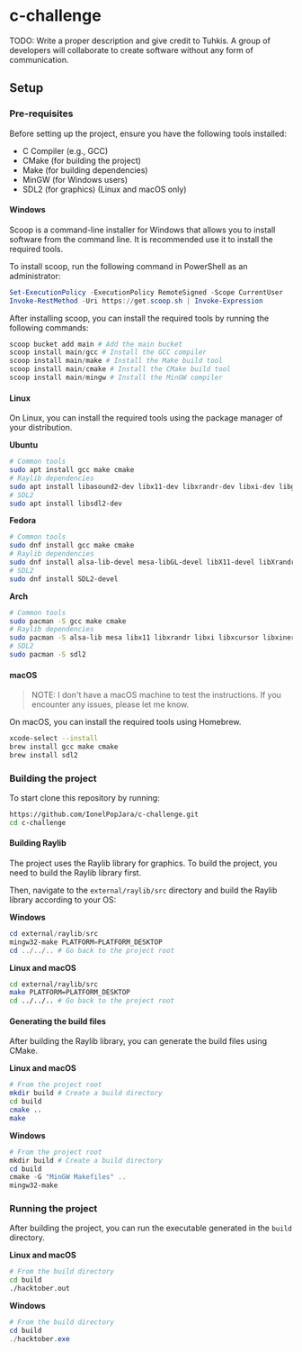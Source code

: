 # c-challenge

TODO: Write a proper description and give credit to Tuhkis.
A group of developers will collaborate to create software without any form of communication.

## Setup

### Pre-requisites

Before setting up the project, ensure you have the following tools installed:
- C Compiler (e.g., GCC)
- CMake (for building the project)
- Make (for building dependencies)
- MinGW (for Windows users)
- SDL2 (for graphics) (Linux and macOS only)
  
#### Windows

Scoop is a command-line installer for Windows that allows you to install software from the command line. It is recommended use it to install the required tools.

To install scoop, run the following command in PowerShell as an administrator:

```powershell
Set-ExecutionPolicy -ExecutionPolicy RemoteSigned -Scope CurrentUser
Invoke-RestMethod -Uri https://get.scoop.sh | Invoke-Expression
```

After installing scoop, you can install the required tools by running the following commands:

```powershell
scoop bucket add main # Add the main bucket
scoop install main/gcc # Install the GCC compiler
scoop install main/make # Install the Make build tool
scoop install main/cmake # Install the CMake build tool
scoop install main/mingw # Install the MinGW compiler
```

#### Linux

On Linux, you can install the required tools using the package manager of your distribution.

**Ubuntu**
```bash
# Common tools
sudo apt install gcc make cmake
# Raylib dependencies
sudo apt install libasound2-dev libx11-dev libxrandr-dev libxi-dev libgl1-mesa-dev libglu1-mesa-dev libxcursor-dev libxinerama-dev libwayland-dev libxkbcommon-dev
# SDL2
sudo apt install libsdl2-dev
```

**Fedora**
```bash
# Common tools
sudo dnf install gcc make cmake
# Raylib dependencies
sudo dnf install alsa-lib-devel mesa-libGL-devel libX11-devel libXrandr-devel libXi-devel libXcursor-devel libXinerama-devel libatomic
# SDL2
sudo dnf install SDL2-devel
```

**Arch**
```bash
# Common tools
sudo pacman -S gcc make cmake
# Raylib dependencies
sudo pacman -S alsa-lib mesa libx11 libxrandr libxi libxcursor libxinerama
# SDL2
sudo pacman -S sdl2
```

#### macOS

> NOTE: I don't have a macOS machine to test the instructions. If you encounter any issues, please let me know.

On macOS, you can install the required tools using Homebrew.

```bash
xcode-select --install
brew install gcc make cmake
brew install sdl2
```

### Building the project

To start clone this repository by running:
    
```bash
https://github.com/IonelPopJara/c-challenge.git
cd c-challenge
```

#### Building Raylib

The project uses the Raylib library for graphics. To build the project, you need to build the Raylib library first.

Then, navigate to the `external/raylib/src` directory and build the Raylib library according to your OS:

**Windows**
```powershell
cd external/raylib/src
mingw32-make PLATFORM=PLATFORM_DESKTOP
cd ../../.. # Go back to the project root
```

**Linux and macOS**
```bash
cd external/raylib/src
make PLATFORM=PLATFORM_DESKTOP
cd ../../.. # Go back to the project root
```

#### Generating the build files

After building the Raylib library, you can generate the build files using CMake.

**Linux and macOS**
```bash
# From the project root
mkdir build # Create a build directory
cd build
cmake ..
make
```

**Windows**
```powershell
# From the project root
mkdir build # Create a build directory
cd build
cmake -G "MinGW Makefiles" ..
mingw32-make
```

### Running the project

After building the project, you can run the executable generated in the `build` directory.

**Linux and macOS**
```bash
# From the build directory
cd build
./hacktober.out
```

**Windows**
```powershell
# From the build directory
cd build
./hacktober.exe
```